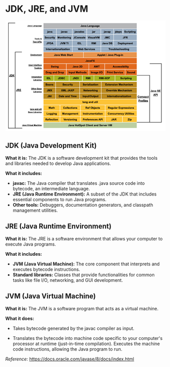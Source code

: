# JDK, JRE, and JVM

![Java Conceptual Diagram](../images/java-conceptual-diagram.png)

## JDK (Java Development Kit)

**What it is:** The JDK is a software development kit that provides the tools and libraries needed to develop Java applications.

**What it includes:**
  * **javac:** The Java compiler that translates .java source code into bytecode, an intermediate language.
  * **JRE (Java Runtime Environment):** A subset of the JDK that includes essential components to run Java programs.
  * **Other tools:** Debuggers, documentation generators, and classpath management utilities.

## JRE (Java Runtime Environment)

**What it is:** The JRE is a software environment that allows your computer to execute Java programs.

**What it includes:**

  * **JVM (Java Virtual Machine):** The core component that interprets and executes bytecode instructions.
  * **Standard libraries:** Classes that provide functionalities for common tasks like file I/O, networking, and GUI development.

## JVM (Java Virtual Machine)

**What it is:** The JVM is a software program that acts as a virtual machine.

**What it does:**

  * Takes bytecode generated by the javac compiler as input.

  * Translates the bytecode into machine code specific to your computer's processor at runtime (just-in-time compilation).
Executes the machine code instructions, allowing the Java program to run.

<em>Reference:</em> https://docs.oracle.com/javase/8/docs/index.html